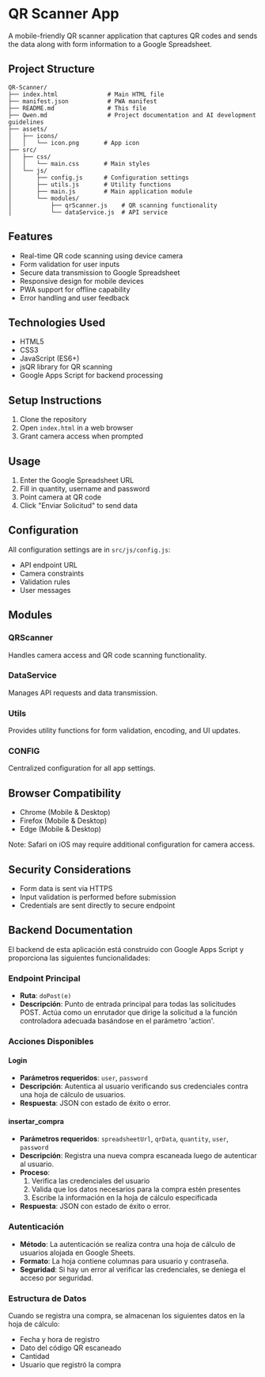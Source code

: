 # QR Scanner App

A mobile-friendly QR scanner application that captures QR codes and sends the data along with form information to a Google Spreadsheet.

## Project Structure

```
QR-Scanner/
├── index.html              # Main HTML file
├── manifest.json           # PWA manifest
├── README.md               # This file
├── Qwen.md                 # Project documentation and AI development guidelines
├── assets/
│   ├── icons/
│   │   └── icon.png       # App icon
├── src/
│   ├── css/
│   │   └── main.css       # Main styles
│   └── js/
│       ├── config.js      # Configuration settings
│       ├── utils.js       # Utility functions
│       ├── main.js        # Main application module
│       └── modules/
│           ├── qrScanner.js    # QR scanning functionality
│           └── dataService.js  # API service
```

## Features

- Real-time QR code scanning using device camera
- Form validation for user inputs
- Secure data transmission to Google Spreadsheet
- Responsive design for mobile devices
- PWA support for offline capability
- Error handling and user feedback

## Technologies Used

- HTML5
- CSS3
- JavaScript (ES6+)
- jsQR library for QR scanning
- Google Apps Script for backend processing

## Setup Instructions

1. Clone the repository
2. Open `index.html` in a web browser
3. Grant camera access when prompted

## Usage

1. Enter the Google Spreadsheet URL
2. Fill in quantity, username and password
3. Point camera at QR code
4. Click "Enviar Solicitud" to send data

## Configuration

All configuration settings are in `src/js/config.js`:
- API endpoint URL
- Camera constraints
- Validation rules
- User messages

## Modules

### QRScanner
Handles camera access and QR code scanning functionality.

### DataService
Manages API requests and data transmission.

### Utils
Provides utility functions for form validation, encoding, and UI updates.

### CONFIG
Centralized configuration for all app settings.

## Browser Compatibility

- Chrome (Mobile & Desktop)
- Firefox (Mobile & Desktop)
- Edge (Mobile & Desktop)

Note: Safari on iOS may require additional configuration for camera access.

## Security Considerations

- Form data is sent via HTTPS
- Input validation is performed before submission
- Credentials are sent directly to secure endpoint

## Backend Documentation

El backend de esta aplicación está construido con Google Apps Script y proporciona las siguientes funcionalidades:

### Endpoint Principal
- **Ruta**: `doPost(e)`
- **Descripción**: Punto de entrada principal para todas las solicitudes POST. Actúa como un enrutador que dirige la solicitud a la función controladora adecuada basándose en el parámetro 'action'.

### Acciones Disponibles

#### Login
- **Parámetros requeridos**: `user`, `password`
- **Descripción**: Autentica al usuario verificando sus credenciales contra una hoja de cálculo de usuarios.
- **Respuesta**: JSON con estado de éxito o error.

#### insertar_compra
- **Parámetros requeridos**: `spreadsheetUrl`, `qrData`, `quantity`, `user`, `password`
- **Descripción**: Registra una nueva compra escaneada luego de autenticar al usuario.
- **Proceso**: 
  1. Verifica las credenciales del usuario
  2. Valida que los datos necesarios para la compra estén presentes
  3. Escribe la información en la hoja de cálculo especificada
- **Respuesta**: JSON con estado de éxito o error.

### Autenticación
- **Método**: La autenticación se realiza contra una hoja de cálculo de usuarios alojada en Google Sheets.
- **Formato**: La hoja contiene columnas para usuario y contraseña.
- **Seguridad**: Si hay un error al verificar las credenciales, se deniega el acceso por seguridad.

### Estructura de Datos
Cuando se registra una compra, se almacenan los siguientes datos en la hoja de cálculo:
- Fecha y hora de registro
- Dato del código QR escaneado
- Cantidad
- Usuario que registró la compra